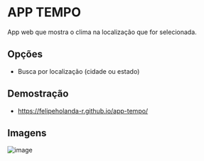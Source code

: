 # APP TEMPO
App web que mostra o clima na localização que for selecionada.

## Opções
- Busca por localização (cidade ou estado)

## Demostração
- https://felipeholanda-r.github.io/app-tempo/

## Imagens
![image](https://github.com/felipeholanda-r/app-tempo/assets/126280549/ef8d657f-3eed-4f4a-9049-8ae7dc416aee)
